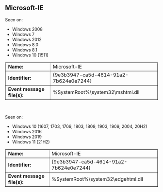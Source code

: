 ## Microsoft-IE

Seen on:
* Windows 2008
* Windows 7
* Windows 2012
* Windows 8.0
* Windows 8.1
* Windows 10 (1511)

<table border="1" class="docutils">
  <tbody>
    <tr>
      <td><b>Name:</b></td>
      <td>Microsoft-IE</td>
    </tr>
    <tr>
      <td><b>Identifier:</b></td>
      <td>{9e3b3947-ca5d-4614-91a2-7b624e0e7244}</td>
    </tr>
    <tr>
      <td><b>Event message file(s):</b></td>
      <td>%SystemRoot%\system32\mshtml.dll</td>
    </tr>
  </tbody>
</table>

&nbsp;

Seen on:
* Windows 10 (1607, 1703, 1709, 1803, 1809, 1903, 1909, 2004, 20H2)
* Windows 2016
* Windows 2019
* Windows 11 (21H2)

<table border="1" class="docutils">
  <tbody>
    <tr>
      <td><b>Name:</b></td>
      <td>Microsoft-IE</td>
    </tr>
    <tr>
      <td><b>Identifier:</b></td>
      <td>{9e3b3947-ca5d-4614-91a2-7b624e0e7244}</td>
    </tr>
    <tr>
      <td><b>Event message file(s):</b></td>
      <td>%SystemRoot%\system32\edgehtml.dll</td>
    </tr>
  </tbody>
</table>

&nbsp;

